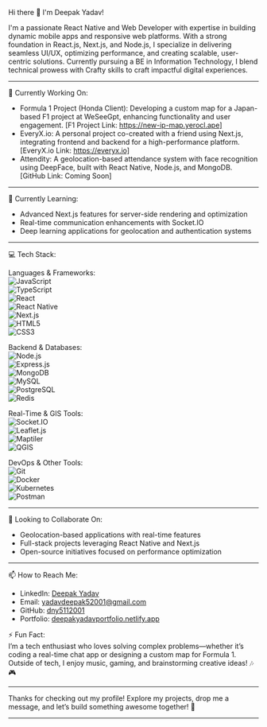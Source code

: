 Hi there 👋 I'm Deepak Yadav!

I'm a passionate React Native and Web Developer with expertise in building dynamic mobile apps and responsive web platforms. With a strong foundation in React.js, Next.js, and Node.js, I specialize in delivering seamless UI/UX, optimizing performance, and creating scalable, user-centric solutions. Currently pursuing a BE in Information Technology, I blend technical prowess with Crafty skills to craft impactful digital experiences.

---

🔭 Currently Working On:  
- Formula 1 Project (Honda Client): Developing a custom map for a Japan-based F1 project at WeSeeGpt, enhancing functionality and user engagement. [F1 Project Link: https://new-ip-map.yerocl.ape]  
- EveryX.io: A personal project co-created with a friend using Next.js, integrating frontend and backend for a high-performance platform. [EveryX.io Link: https://everyx.io]  
- Attendity: A geolocation-based attendance system with face recognition using DeepFace, built with React Native, Node.js, and MongoDB. [GitHub Link: Coming Soon]  

---

🌱 Currently Learning:  
- Advanced Next.js features for server-side rendering and optimization  
- Real-time communication enhancements with Socket.IO  
- Deep learning applications for geolocation and authentication systems  

---

💻 Tech Stack:  

 Languages & Frameworks:  
<img src="https://img.shields.io/badge/-JavaScript-F7DF1E?style=flat&logo=javascript&logoColor=black" alt="JavaScript" />  
<img src="https://img.shields.io/badge/-TypeScript-3178C6?style=flat&logo=typescript&logoColor=white" alt="TypeScript" />  
<img src="https://img.shields.io/badge/-React-61DAFB?style=flat&logo=react&logoColor=black" alt="React" />  
<img src="https://img.shields.io/badge/-React%20Native-61DAFB?style=flat&logo=react&logoColor=black" alt="React Native" />  
<img src="https://img.shields.io/badge/-Next.js-000000?style=flat&logo=next.js&logoColor=white" alt="Next.js" />  
<img src="https://img.shields.io/badge/-HTML5-E34F26?style=flat&logo=html5&logoColor=white" alt="HTML5" />  
<img src="https://img.shields.io/badge/-CSS3-1572B6?style=flat&logo=css3&logoColor=white" alt="CSS3" />  

 Backend & Databases:  
<img src="https://img.shields.io/badge/-Node.js-339933?style=flat&logo=node.js&logoColor=white" alt="Node.js" />  
<img src="https://img.shields.io/badge/-Express.js-000000?style=flat&logo=express&logoColor=white" alt="Express.js" />  
<img src="https://img.shields.io/badge/-MongoDB-47A248?style=flat&logo=mongodb&logoColor=white" alt="MongoDB" />  
<img src="https://img.shields.io/badge/-MySQL-4479A1?style=flat&logo=mysql&logoColor=white" alt="MySQL" />  
<img src="https://img.shields.io/badge/-PostgreSQL-336791?style=flat&logo=postgresql&logoColor=white" alt="PostgreSQL" />  
<img src="https://img.shields.io/badge/-Redis-DC382D?style=flat&logo=redis&logoColor=white" alt="Redis" />  

 Real-Time & GIS Tools:  
<img src="https://img.shields.io/badge/-Socket.IO-010101?style=flat&logo=socket.io&logoColor=white" alt="Socket.IO" />  
<img src="https://img.shields.io/badge/-Leaflet.js-199900?style=flat&logo=leaflet&logoColor=white" alt="Leaflet.js" />  
<img src="https://img.shields.io/badge/-Maptiler-FF5733?style=flat" alt="Maptiler" />  
<img src="https://img.shields.io/badge/-QGIS-3A915D?style=flat&logo=qgis&logoColor=white" alt="QGIS" />  

 DevOps & Other Tools:  
<img src="https://img.shields.io/badge/-Git-F05032?style=flat&logo=git&logoColor=white" alt="Git" />  
<img src="https://img.shields.io/badge/-Docker-2496ED?style=flat&logo=docker&logoColor=white" alt="Docker" />  
<img src="https://img.shields.io/badge/-Kubernetes-326CE5?style=flat&logo=kubernetes&logoColor=white" alt="Kubernetes" />  
<img src="https://img.shields.io/badge/-Postman-FF6C37?style=flat&logo=postman&logoColor=white" alt="Postman" />  

---

👯 Looking to Collaborate On:  
- Geolocation-based applications with real-time features  
- Full-stack projects leveraging React Native and Next.js  
- Open-source initiatives focused on performance optimization  

---

📫 How to Reach Me:  
- LinkedIn: [Deepak Yadav](https://www.linkedin.com/in/deepak-yadav)  
- Email: [yadavdeepak52001@gmail.com](mailto:yadavdeepak52001@gmail.com)  
- GitHub: [dny5112001](https://github.com/dny5112001)  
- Portfolio: [deepakyadavportfolio.netlify.app](https://deepakyadavportfolio.netlify.app/)  


 ⚡ Fun Fact:  
I’m a tech enthusiast who loves solving complex problems—whether it’s coding a real-time chat app or designing a custom map for Formula 1. Outside of tech, I enjoy music, gaming, and brainstorming creative ideas! 🎶🎮  

---

Thanks for checking out my profile! Explore my projects, drop me a message, and let’s build something awesome together! 🚀

---

